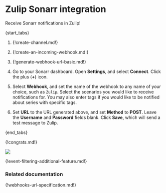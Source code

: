 # Zulip Sonarr integration

Receive Sonarr notifications in Zulip!

{start_tabs}

1. {!create-channel.md!}

1. {!create-an-incoming-webhook.md!}

1. {!generate-webhook-url-basic.md!}

1. Go to your Sonarr dashboard. Open **Settings**, and select **Connect**.
    Click the plus (**+**) icon.

1. Select **Webhook**, and set the name of the webhook to any name of your
   choice, such as `Zulip`. Select the scenarios you would like to receive
   notifications for. You may also enter tags if you would like to be
   notified about series with specific tags.

1. Set **URL** to the URL generated above, and set **Method** to **POST**.
   Leave the **Username** and **Password** fields blank. Click **Save**,
   which will send a test message to Zulip.

{end_tabs}

{!congrats.md!}

![](/static/images/integrations/sonarr/001.png)

{!event-filtering-additional-feature.md!}

### Related documentation

{!webhooks-url-specification.md!}
